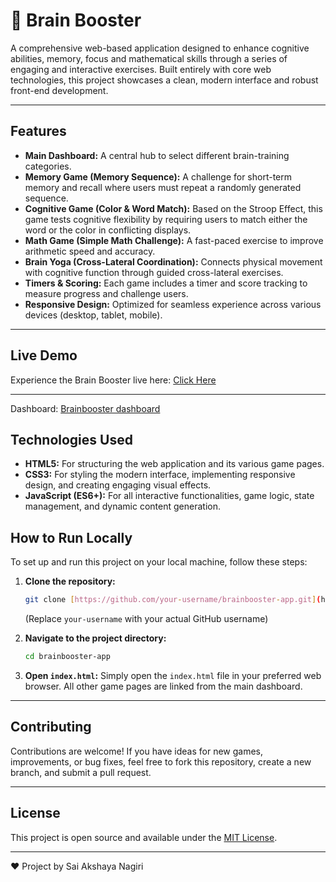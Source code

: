 # 🧠 Brain Booster 

A comprehensive web-based application designed to enhance cognitive abilities, memory, focus and mathematical skills through a series of engaging and interactive exercises. Built entirely with core web technologies, this project showcases a clean, modern interface and robust front-end development.

---

##  Features

* **Main Dashboard:** A central hub to select different brain-training categories.
* **Memory Game (Memory Sequence):** A challenge for short-term memory and recall where users must repeat a randomly generated sequence.
* **Cognitive Game (Color & Word Match):** Based on the Stroop Effect, this game tests cognitive flexibility by requiring users to match either the word or the color in conflicting displays.
* **Math Game (Simple Math Challenge):** A fast-paced exercise to improve arithmetic speed and accuracy.
* **Brain Yoga (Cross-Lateral Coordination):** Connects physical movement with cognitive function through guided cross-lateral exercises.
* **Timers & Scoring:** Each game includes a timer and score tracking to measure progress and challenge users.
* **Responsive Design:** Optimized for seamless experience across various devices (desktop, tablet, mobile).

---

##  Live Demo

Experience the Brain Booster live here:
[Click Here](https://brainbooster-zeta.vercel.app/)

---
Dashboard:
[Brainbooster dashboard](brainbooster.png)

##  Technologies Used

* **HTML5:** For structuring the web application and its various game pages.
* **CSS3:** For styling the modern interface, implementing responsive design, and creating engaging visual effects.
* **JavaScript (ES6+):** For all interactive functionalities, game logic, state management, and dynamic content generation.



##  How to Run Locally

To set up and run this project on your local machine, follow these steps:

1.  **Clone the repository:**
    ```bash
    git clone [https://github.com/your-username/brainbooster-app.git](https://github.com/your-username/brainbooster-app.git)
    ```
    (Replace `your-username` with your actual GitHub username)

2.  **Navigate to the project directory:**
    ```bash
    cd brainbooster-app
    ```

3.  **Open `index.html`:**
    Simply open the `index.html` file in your preferred web browser. All other game pages are linked from the main dashboard.

---

##  Contributing

Contributions are welcome! If you have ideas for new games, improvements, or bug fixes, feel free to fork this repository, create a new branch, and submit a pull request.

---

##  License

This project is open source and available under the [MIT License](LICENSE).

---

<footer class="app-footer">
    <p>
        <span class="heart-emoji">❤️</span> 
        Project by Sai Akshaya Nagiri
    </p>
</footer>
